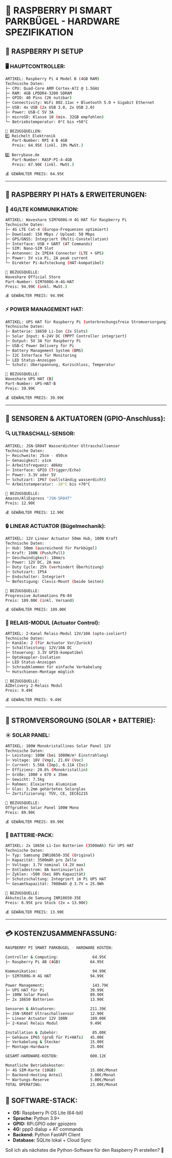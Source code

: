 # 🍓 RASPBERRY PI SMART PARKBÜGEL - HARDWARE SPEZIFIKATION

## 🎯 **RASPBERRY PI SETUP**

### **🖥️ HAUPTCONTROLLER:**
```bash
ARTIKEL: Raspberry Pi 4 Model B (4GB RAM)
Technische Daten:
├─ CPU: Quad-Core ARM Cortex-A72 @ 1.5GHz
├─ RAM: 4GB LPDDR4-3200 SDRAM
├─ GPIO: 40 Pins (26 nutzbar)
├─ Connectivity: WiFi 802.11ac + Bluetooth 5.0 + Gigabit Ethernet
├─ USB: 4x USB (2x USB 3.0, 2x USB 2.0)
├─ Power: USB-C 5V 3A
├─ microSD: Klasse 10 (min. 32GB empfohlen)
└─ Betriebstemperatur: 0°C bis +50°C

🛒 BEZUGSQUELLEN:
1️⃣ Reichelt Elektronik
   Part-Number: RPI 4 B 4GB
   Preis: 64.95€ (inkl. 19% MwSt.)
   
2️⃣ Berrybase.de
   Part-Number: RASP-PI-4-4GB
   Preis: 67.90€ (inkl. MwSt.)

💰 GEWÄHLTER PREIS: 64.95€
```

---

## 🔌 **RASPBERRY PI HATs & ERWEITERUNGEN:**

### **📡 4G/LTE KOMMUNIKATION:**
```bash
ARTIKEL: Waveshare SIM7600G-H 4G HAT für Raspberry Pi
Technische Daten:
├─ 4G LTE Cat-4 (Europa-Frequenzen optimiert)
├─ Download: 150 Mbps / Upload: 50 Mbps
├─ GPS/GNSS: Integriert (Multi-Constellation)
├─ Interface: USB + UART (AT Commands)
├─ SIM: Nano-SIM Slot
├─ Antennen: 2x IPEX4 Connector (LTE + GPS)
├─ Power: 5V via Pi, 2A peak current
└─ Direkter Pi-Aufsteckung (HAT-kompatibel)

🛒 BEZUGSQUELLE:
Waveshare Official Store
Part-Number: SIM7600G-H-4G-HAT
Preis: 94.99€ (inkl. MwSt.)

💰 GEWÄHLTER PREIS: 94.99€
```

### **⚡ POWER MANAGEMENT HAT:**
```bash
ARTIKEL: UPS HAT für Raspberry Pi (unterbrechungsfreie Stromversorgung)
Technische Daten:
├─ Batterie: 18650 Li-Ion (2x Slots)
├─ Solar Input: 6-24V DC (MPPT Controller integriert)
├─ Output: 5V 3A für Raspberry Pi
├─ USB-C Power Delivery für Pi
├─ Battery Management System (BMS)
├─ I2C Interface für Monitoring
├─ LED Status-Anzeigen
└─ Schutz: Überspannung, Kurzschluss, Temperatur

🛒 BEZUGSQUELLE:
Waveshare UPS HAT (B)
Part-Number: UPS-HAT-B
Preis: 39.99€

💰 GEWÄHLTER PREIS: 39.99€
```

---

## 🔧 **SENSOREN & AKTUATOREN (GPIO-Anschluss):**

### **🔍 ULTRASCHALL-SENSOR:**
```bash
ARTIKEL: JSN-SR04T Wasserdichter Ultraschallsensor
Technische Daten:
├─ Reichweite: 25cm - 450cm
├─ Genauigkeit: ±1cm
├─ Arbeitsfrequenz: 40kHz
├─ Interface: GPIO (Trigger/Echo)
├─ Power: 3.3V oder 5V
├─ Schutzart: IP67 (vollständig wasserdicht)
└─ Arbeitstemperatur: -10°C bis +70°C

🛒 BEZUGSQUELLE:
Amazon/AliExpress "JSN-SR04T"
Preis: 12.90€

💰 GEWÄHLTER PREIS: 12.90€
```

### **🔒 LINEAR ACTUATOR (Bügelmechanik):**
```bash
ARTIKEL: 12V Linear Actuator 50mm Hub, 100N Kraft
Technische Daten:
├─ Hub: 50mm (ausreichend für Parkbügel)
├─ Kraft: 100N (Push/Pull)
├─ Geschwindigkeit: 10mm/s
├─ Power: 12V DC, 2A max
├─ Duty Cycle: 25% (verhindert Überhitzung)
├─ Schutzart: IP54
├─ Endschalter: Integriert
└─ Befestigung: Clevis-Mount (beide Seiten)

🛒 BEZUGSQUELLE:
Progressive Automations PA-04
Preis: 189.00€ (inkl. Versand)

💰 GEWÄHLTER PREIS: 189.00€
```

### **🔄 RELAIS-MODUL (Actuator Control):**
```bash
ARTIKEL: 2-Kanal Relais-Modul 12V/10A (opto-isoliert)
Technische Daten:
├─ Kanäle: 2 (für Actuator Vor/Zurück)
├─ Schaltleistung: 12V/10A DC
├─ Steuerung: 3.3V GPIO-kompatibel
├─ Optokoppler-Isolation
├─ LED Status-Anzeigen
├─ Schraubklemmen für einfache Verkabelung
└─ Hutschienen-Montage möglich

🛒 BEZUGSQUELLE:
AZDelivery 2-Relais Modul
Preis: 9.49€

💰 GEWÄHLTER PREIS: 9.49€
```

---

## 🔋 **STROMVERSORGUNG (SOLAR + BATTERIE):**

### **☀️ SOLAR PANEL:**
```bash
ARTIKEL: 100W Monokristallines Solar Panel 12V
Technische Daten:
├─ Leistung: 100W (bei 1000W/m² Einstrahlung)
├─ Voltage: 18V (Vmp), 21.6V (Voc)
├─ Current: 5.56A (Imp), 6.11A (Isc)
├─ Effizienz: 20.6% (Monokristallin)
├─ Größe: 1000 x 670 x 35mm
├─ Gewicht: 7.5kg
├─ Rahmen: Eloxiertes Aluminium
├─ Glas: 3.2mm gehärtetes Solarglas
└─ Zertifizierung: TÜV, CE, IEC61215

🛒 BEZUGSQUELLE:
Offgridtec Solar Panel 100W Mono
Preis: 89.90€

💰 GEWÄHLTER PREIS: 89.90€
```

### **🔋 BATTERIE-PACK:**
```bash
ARTIKEL: 2x 18650 Li-Ion Batterien (3500mAh) für UPS HAT
Technische Daten:
├─ Typ: Samsung INR18650-35E (Original)
├─ Kapazität: 3500mAh pro Zelle
├─ Voltage: 3.7V nominal (4.2V max)
├─ Entladestrom: 8A kontinuierlich
├─ Zyklen: >500 (bei 80% Kapazität)
├─ Schutzschaltung: Integriert im Pi UPS HAT
└─ Gesamtkapazität: 7000mAh @ 3.7V = 25.9Wh

🛒 BEZUGSQUELLE:
Akkuteile.de Samsung INR18650-35E
Preis: 6.95€ pro Stück (2x = 13.90€)

💰 GEWÄHLTER PREIS: 13.90€
```

---

## 💳 **KOSTENZUSAMMENFASSUNG:**

```bash
RASPBERRY PI SMART PARKBÜGEL - HARDWARE KOSTEN:

Controller & Computing:               64.95€
├─ Raspberry Pi 4B (4GB)             64.95€

Kommunikation:                        94.99€  
├─ SIM7600G-H 4G HAT                 94.99€

Power Management:                     143.79€
├─ UPS HAT für Pi                    39.99€
├─ 100W Solar Panel                  89.90€
├─ 2x 18650 Batterien                13.90€

Sensoren & Aktuatoren:               211.39€
├─ JSN-SR04T Ultraschallsensor       12.90€
├─ Linear Actuator 12V 100N          189.00€
├─ 2-Kanal Relais Modul              9.49€

Installation & Zubehör:               85.00€
├─ Gehäuse IP65 (groß für Pi+HATs)   45.00€
├─ Verkabelung & Stecker             15.00€
├─ Montage-Hardware                  25.00€

GESAMT-HARDWARE-KOSTEN:              600.12€

Monatliche Betriebskosten:
├─ 4G SIM-Karte (10GB)               15.00€/Monat
├─ Backend-Hosting Anteil            3.00€/Monat
└─ Wartungs-Reserve                  5.00€/Monat
TOTAL OPERATING:                     23.00€/Monat
```

## 🐍 **SOFTWARE-STACK:**
- **OS:** Raspberry Pi OS Lite (64-bit)
- **Sprache:** Python 3.9+ 
- **GPIO:** RPi.GPIO oder gpiozero
- **4G:** ppp0 dialup + AT commands  
- **Backend:** Python FastAPI Client
- **Database:** SQLite lokal + Cloud Sync

Soll ich als nächstes die Python-Software für den Raspberry Pi erstellen? 🍓
